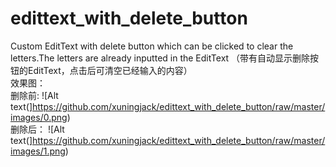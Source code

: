 # edittext_with_delete_button
Custom EditText with delete button which can be clicked to clear the letters.The letters are already inputted in the EditText  （带有自动显示删除按钮的EditText，点击后可清空已经输入的内容）  
效果图：  
删除前:
![Alt text(]https://github.com/xuningjack/edittext_with_delete_button/raw/master/images/0.png)  
删除后：
![Alt text(]https://github.com/xuningjack/edittext_with_delete_button/raw/master/images/1.png)
